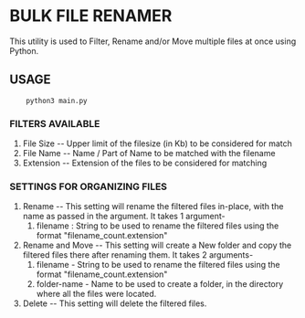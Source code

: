 # BULK FILE RENAMER

This utility is used to Filter, Rename and/or Move multiple files at once using Python.

## USAGE

        python3 main.py

### FILTERS AVAILABLE

1. File Size -- Upper limit of the filesize (in Kb) to be considered for match 
2. File Name -- Name / Part of Name to be matched with the filename
3. Extension -- Extension of the files to be considered for matching

### SETTINGS FOR ORGANIZING FILES

1. Rename -- This setting will rename the filtered files in-place, with the name as passed in the argument. It takes 1 argument-
   1. filename : String to be used to rename the filtered files using the format "filename_count.extension"
2. Rename and Move -- This setting will create a New folder and copy the filtered files there after renaming them. It takes 2 arguments-
   1. filename - String to be used to rename the filtered files using the format "filename_count.extension"
   2. folder-name - Name to be used to create a folder, in the directory where all the files were located.
3. Delete -- This setting will delete the filtered files.